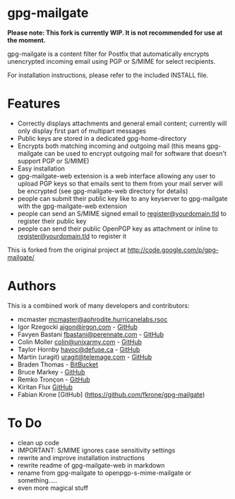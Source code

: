 # gpg-mailgate

**Please note: This fork is currently WIP. It is not recommended for use at the moment.**

gpg-mailgate is a content filter for Postfix that automatically encrypts unencrypted incoming email using PGP or S/MIME for select recipients.

For installation instructions, please refer to the included INSTALL file.

# Features
- Correctly displays attachments and general email content; currently will only display first part of multipart messages
- Public keys are stored in a dedicated gpg-home-directory
- Encrypts both matching incoming and outgoing mail (this means gpg-mailgate can be used to encrypt outgoing mail for software that doesn't support PGP or S/MIME)
- Easy installation
- gpg-mailgate-web extension is a web interface allowing any user to upload PGP keys so that emails sent to them from your mail server will be encrypted (see gpg-mailgate-web directory for details)
- people can submit their public key like to any keyserver to gpg-mailgate with the gpg-mailgate-web extension
- people can send an S/MIME signed email to register@yourdomain.tld to register their public key
- people can send their public OpenPGP key as attachment or inline to register@yourdomain.tld to register it

This is forked from the original project at http://code.google.com/p/gpg-mailgate/

# Authors

This is a combined work of many developers and contributors:

* mcmaster <mcmaster@aphrodite.hurricanelabs.rsoc>
* Igor Rzegocki <ajgon@irgon.com> - [GitHub](https://github.com/ajgon/gpg-mailgate)
* Favyen Bastani <fbastani@perennate.com> - [GitHub](https://github.com/uakfdotb/gpg-mailgate)
* Colin Moller <colin@unixarmy.com> - [GitHub](https://github.com/LeftyBC/gpg-mailgate)
* Taylor Hornby <havoc@defuse.ca> - [GitHub](https://github.com/defuse/gpg-mailgate)
* Martin (uragit) <uragit@telemage.com> - [GitHub](https://github.com/uragit/gpg-mailgate)
* Braden Thomas - [BitBucket](https://bitbucket.org/drspringfield/emailencrypt.net/)
* Bruce Markey - [GitHub](https://github.com/TheEd1tor)
* Remko Tronçon - [GitHub](https://github.com/remko/phkp/)
* Kiritan Flux [GitHub](https://github.com/kflux)
* Fabian Krone [GitHub] (https://github.com/fkrone/gpg-mailgate)

# To Do

* clean up code
* IMPORTANT: S/MIME ignores case sensitivity settings
* rewrite and improve installation instructions
* rewrite readme of gpg-mailgate-web in markdown
* rename from gpg-mailgate to openpgp-s-mime-mailgate or something.....
* even more magical stuff
